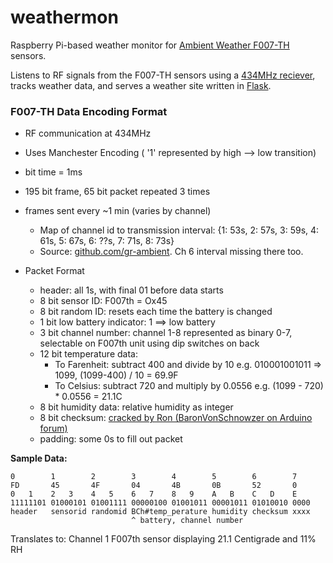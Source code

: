 # weathermon
Raspberry Pi-based weather monitor for [Ambient Weather F007-TH][] sensors. 

Listens to RF signals from the F007-TH sensors using a [434MHz reciever][], tracks weather data, and serves a weather site written in [Flask][]. 

[Ambient Weather F007-TH]: http://www.ambientweather.com/amf007th.html
[434Mhz reciever]: https://www.sparkfun.com/products/10532
[Flask]: http://flask.pocoo.org

### F007-TH Data Encoding Format
* RF communication at 434MHz
* Uses Manchester Encoding ( '1' represented by high --> low transition)
* bit time = 1ms
* 195 bit frame, 65 bit packet repeated 3 times
* frames sent every ~1 min (varies by channel)
  * Map of channel id to transmission interval: {1: 53s, 2: 57s, 3: 59s, 4: 61s, 5: 67s, 6: ??s, 7: 71s, 8: 73s}
  * Source: [github.com/gr-ambient](https://github.com/volgy/gr-ambient/blob/master/docs/notes.txt). Ch 6 interval missing there too. 

* Packet Format
  * header: all 1s, with final 01 before data starts 
  * 8 bit sensor ID: F007th = Ox45
  * 8 bit random ID: resets each time the battery is changed
  * 1 bit low battery indicator: 1 ==> low battery
  * 3 bit channel number:  channel 1-8 represented as binary 0-7, selectable on F007th unit using dip switches on back
  * 12 bit temperature data: 
    * To Farenheit: subtract 400 and divide by 10 e.g. 010001001011 => 1099, (1099-400) / 10 = 69.9F
    * To Celsius: subtract 720 and multiply by 0.0556 e.g. (1099 - 720) * 0.0556 = 21.1C
  * 8 bit humidity data: relative humidity as integer
  * 8 bit checksum: [cracked by Ron (BaronVonSchnowzer on Arduino forum)](https://eclecticmusingsofachaoticmind.wordpress.com/2015/01/21/home-automation-temperature-sensors/)
  * padding: some 0s to fill out packet
  

  
**Sample Data:**
```
0        1        2        3        4        5        6        7
FD       45       4F       04       4B       0B       52       0
0   1    2   3    4   5    6   7    8   9    A   B    C   D    E
11111101 01000101 01001111 00000100 01001011 00001011 01010010 0000
header   sensorid randomid BCh#temp_perature humidity checksum xxxx
                           ^ battery, channel number
```
Translates to: 
Channel 1 F007th sensor displaying 21.1 Centigrade and 11% RH



